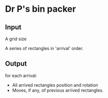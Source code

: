 # Dr P's bin packer

## Input

A grid size

A series of rectangles in 'arrival' order.


## Output

for each arrival:

- All arrived rectangles position and rotation
- Moves, if any, of previous arrived rectangles.

